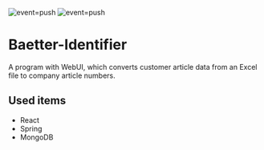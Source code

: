 ![event=push](https://github.com/baetter-solutions/baetter-identifier/actions/workflows/ubuntu_run_tests.yml/badge.svg?event=push)
![event=push](https://github.com/baetter-solutions/baetter-identifier/actions/workflows/win_run_tests.yml/badge.svg?event=push)

# Baetter-Identifier
A program with WebUI, which converts customer article data from an Excel file to company article numbers.

## Used items
* React
* Spring
* MongoDB
